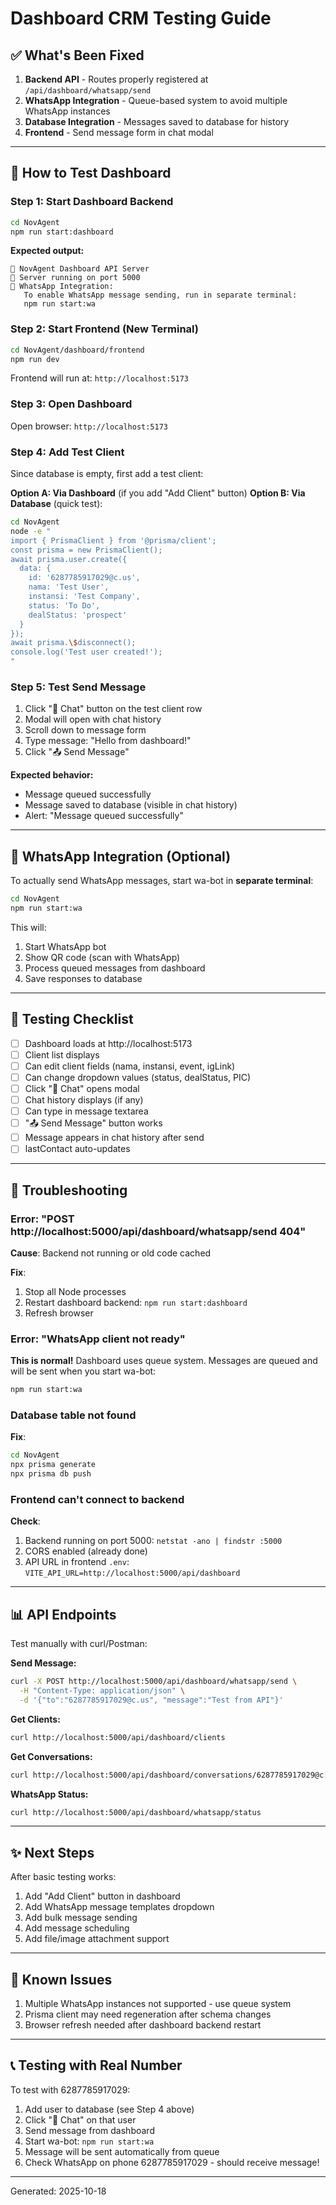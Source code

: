 # Dashboard CRM Testing Guide

## ✅ What's Been Fixed

1. **Backend API** - Routes properly registered at `/api/dashboard/whatsapp/send`
2. **WhatsApp Integration** - Queue-based system to avoid multiple WhatsApp instances
3. **Database Integration** - Messages saved to database for history
4. **Frontend** - Send message form in chat modal

---

## 🚀 How to Test Dashboard

### Step 1: Start Dashboard Backend

```bash
cd NovAgent
npm run start:dashboard
```

**Expected output:**
```
🚀 NovAgent Dashboard API Server
📡 Server running on port 5000
📱 WhatsApp Integration:
   To enable WhatsApp message sending, run in separate terminal:
   npm run start:wa
```

### Step 2: Start Frontend (New Terminal)

```bash
cd NovAgent/dashboard/frontend
npm run dev
```

Frontend will run at: `http://localhost:5173`

### Step 3: Open Dashboard

Open browser: `http://localhost:5173`

### Step 4: Add Test Client

Since database is empty, first add a test client:

**Option A: Via Dashboard** (if you add "Add Client" button)
**Option B: Via Database** (quick test):

```bash
cd NovAgent
node -e "
import { PrismaClient } from '@prisma/client';
const prisma = new PrismaClient();
await prisma.user.create({
  data: {
    id: '6287785917029@c.us',
    nama: 'Test User',
    instansi: 'Test Company',
    status: 'To Do',
    dealStatus: 'prospect'
  }
});
await prisma.\$disconnect();
console.log('Test user created!');
"
```

### Step 5: Test Send Message

1. Click "💬 Chat" button on the test client row
2. Modal will open with chat history
3. Scroll down to message form
4. Type message: "Hello from dashboard!"
5. Click "📤 Send Message"

**Expected behavior:**
- Message queued successfully
- Message saved to database (visible in chat history)
- Alert: "Message queued successfully"

---

## 📱 WhatsApp Integration (Optional)

To actually send WhatsApp messages, start wa-bot in **separate terminal**:

```bash
cd NovAgent
npm run start:wa
```

This will:
1. Start WhatsApp bot
2. Show QR code (scan with WhatsApp)
3. Process queued messages from dashboard
4. Save responses to database

---

## 🧪 Testing Checklist

- [ ] Dashboard loads at http://localhost:5173
- [ ] Client list displays
- [ ] Can edit client fields (nama, instansi, event, igLink)
- [ ] Can change dropdown values (status, dealStatus, PIC)
- [ ] Click "💬 Chat" opens modal
- [ ] Chat history displays (if any)
- [ ] Can type in message textarea
- [ ] "📤 Send Message" button works
- [ ] Message appears in chat history after send
- [ ] lastContact auto-updates

---

## 🔧 Troubleshooting

### Error: "POST http://localhost:5000/api/dashboard/whatsapp/send 404"

**Cause**: Backend not running or old code cached

**Fix**:
1. Stop all Node processes
2. Restart dashboard backend: `npm run start:dashboard`
3. Refresh browser

### Error: "WhatsApp client not ready"

**This is normal!** Dashboard uses queue system. Messages are queued and will be sent when you start wa-bot:
```bash
npm run start:wa
```

### Database table not found

**Fix**:
```bash
cd NovAgent
npx prisma generate
npx prisma db push
```

### Frontend can't connect to backend

**Check**:
1. Backend running on port 5000: `netstat -ano | findstr :5000`
2. CORS enabled (already done)
3. API URL in frontend `.env`: `VITE_API_URL=http://localhost:5000/api/dashboard`

---

## 📊 API Endpoints

Test manually with curl/Postman:

**Send Message:**
```bash
curl -X POST http://localhost:5000/api/dashboard/whatsapp/send \
  -H "Content-Type: application/json" \
  -d '{"to":"6287785917029@c.us", "message":"Test from API"}'
```

**Get Clients:**
```bash
curl http://localhost:5000/api/dashboard/clients
```

**Get Conversations:**
```bash
curl http://localhost:5000/api/dashboard/conversations/6287785917029@c.us
```

**WhatsApp Status:**
```bash
curl http://localhost:5000/api/dashboard/whatsapp/status
```

---

## ✨ Next Steps

After basic testing works:

1. Add "Add Client" button in dashboard
2. Add WhatsApp message templates dropdown
3. Add bulk message sending
4. Add message scheduling
5. Add file/image attachment support

---

## 🐛 Known Issues

1. Multiple WhatsApp instances not supported - use queue system
2. Prisma client may need regeneration after schema changes
3. Browser refresh needed after dashboard backend restart

---

## 📞 Testing with Real Number

To test with 6287785917029:

1. Add user to database (see Step 4 above)
2. Click "💬 Chat" on that user
3. Send message from dashboard
4. Start wa-bot: `npm run start:wa`
5. Message will be sent automatically from queue
6. Check WhatsApp on phone 6287785917029 - should receive message!

---

Generated: 2025-10-18
